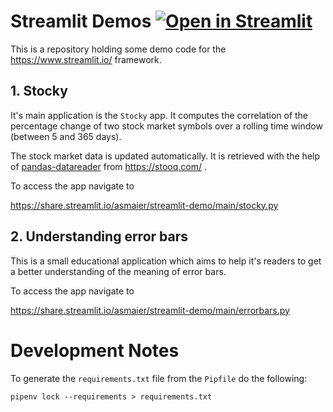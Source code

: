 # Streamlit Demos [![Open in Streamlit](https://static.streamlit.io/badges/streamlit_badge_black_white.svg)](https://share.streamlit.io/asmaier/streamlit-demo/main/errorbars.py)

This is a repository holding some demo code 
for the https://www.streamlit.io/ framework. 

## 1. Stocky

It's main application is the `Stocky` app. 
It computes the correlation of the percentage 
change of two stock market symbols over a 
rolling time window (between 5 and 365 days).

The stock market data is updated automatically.
It is retrieved with the help 
of [pandas-datareader](https://github.com/pydata/pandas-datareader) 
from https://stooq.com/ . 

To access the app navigate to

https://share.streamlit.io/asmaier/streamlit-demo/main/stocky.py

## 2. Understanding error bars

This is a small educational application which aims 
to help it's readers to get a better understanding 
of the meaning of error bars. 

To access the app navigate to

https://share.streamlit.io/asmaier/streamlit-demo/main/errorbars.py


# Development Notes 
To generate the `requirements.txt` file from 
the `Pipfile` do the following:

    pipenv lock --requirements > requirements.txt

